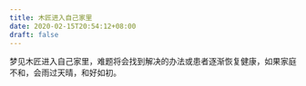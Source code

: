 ```yaml
---
title: 木匠进入自己家里
date: 2020-02-15T20:54:12+08:00
draft: false
---
```


梦见木匠进入自己家里，难题将会找到解决的办法或患者逐渐恢复健康，如果家庭不和，会雨过天晴，和好如初。
